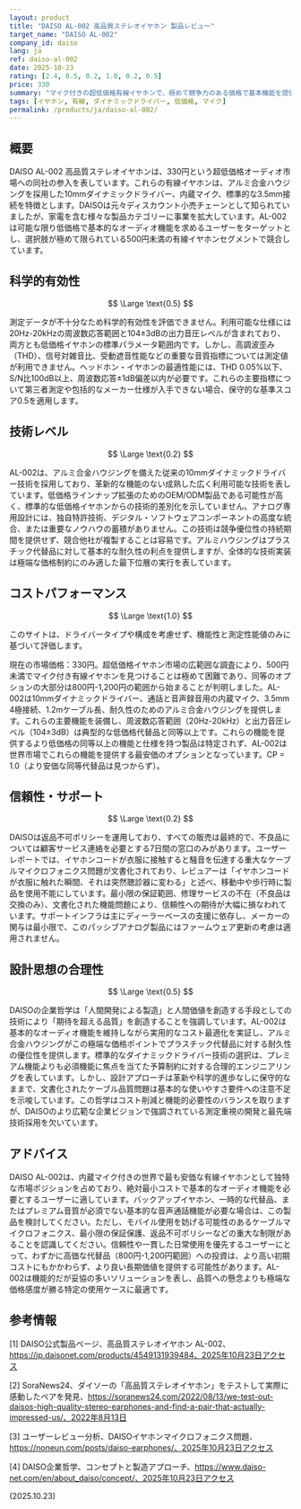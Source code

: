 ```yaml
---
layout: product
title: "DAISO AL-002 高品質ステレオイヤホン 製品レビュー"
target_name: "DAISO AL-002"
company_id: daiso
lang: ja
ref: daiso-al-002
date: 2025-10-23
rating: [2.4, 0.5, 0.2, 1.0, 0.2, 0.5]
price: 330
summary: "マイク付きの超低価格有線イヤホンで、極めて競争力のある価格で基本機能を提供しますが、限定的な保証とケーブル品質の問題により妥協を強いられます。"
tags: [イヤホン, 有線, ダイナミックドライバー, 低価格, マイク]
permalink: /products/ja/daiso-al-002/
---
```


## 概要

DAISO AL-002 高品質ステレオイヤホンは、330円という超低価格オーディオ市場への同社の参入を表しています。これらの有線イヤホンは、アルミ合金ハウジングを採用した10mmダイナミックドライバー、内蔵マイク、標準的な3.5mm接続を特徴とします。DAISOは元々ディスカウント小売チェーンとして知られていましたが、家電を含む様々な製品カテゴリーに事業を拡大しています。AL-002は可能な限り低価格で基本的なオーディオ機能を求めるユーザーをターゲットとし、選択肢が極めて限られている500円未満の有線イヤホンセグメントで競合しています。

## 科学的有効性

$$ \Large \text{0.5} $$

測定データが不十分なため科学的有効性を評価できません。利用可能な仕様には20Hz-20kHzの周波数応答範囲と104±3dBの出力音圧レベルが含まれており、両方とも低価格イヤホンの標準パラメータ範囲内です。しかし、高調波歪み（THD）、信号対雑音比、受動遮音性能などの重要な音質指標については測定値が利用できません。ヘッドホン・イヤホンの最適性能には、THD 0.05%以下、S/N比100dB以上、周波数応答±1dB偏差以内が必要です。これらの主要指標について第三者測定や包括的なメーカー仕様が入手できない場合、保守的な基準スコア0.5を適用します。

## 技術レベル

$$ \Large \text{0.2} $$

AL-002は、アルミ合金ハウジングを備えた従来の10mmダイナミックドライバー技術を採用しており、革新的な機能のない成熟した広く利用可能な技術を表しています。低価格ラインナップ拡張のためのOEM/ODM製品である可能性が高く、標準的な低価格イヤホンからの技術的差別化を示していません。アナログ専用設計には、独自特許技術、デジタル・ソフトウェアコンポーネントの高度な統合、または重要なノウハウの蓄積がありません。この技術は競争優位性の持続期間を提供せず、競合他社が複製することは容易です。アルミハウジングはプラスチック代替品に対して基本的な耐久性の利点を提供しますが、全体的な技術実装は極端な価格制約にのみ適した最下位層の実行を表しています。

## コストパフォーマンス

$$ \Large \text{1.0} $$

このサイトは、ドライバータイプや構成を考慮せず、機能性と測定性能値のみに基づいて評価します。

現在の市場価格：330円。超低価格イヤホン市場の広範囲な調査により、500円未満でマイク付き有線イヤホンを見つけることは極めて困難であり、同等のオプションの大部分は800円-1,200円の範囲から始まることが判明しました。AL-002は10mmダイナミックドライバー、通話と音声録音用の内蔵マイク、3.5mm 4極接続、1.2mケーブル長、耐久性のためのアルミ合金ハウジングを提供します。これらの主要機能を装備し、周波数応答範囲（20Hz-20kHz）と出力音圧レベル（104±3dB）は典型的な低価格代替品と同等以上です。これらの機能を提供するより低価格の同等以上の機能と仕様を持つ製品は特定されず、AL-002は世界市場でこれらの機能を提供する最安価のオプションとなっています。CP = 1.0（より安価な同等代替品は見つからず）。

## 信頼性・サポート

$$ \Large \text{0.2} $$

DAISOは返品不可ポリシーを運用しており、すべての販売は最終的で、不良品については顧客サービス連絡を必要とする7日間の窓口のみがあります。ユーザーレポートでは、イヤホンコードが衣服に接触すると騒音を伝達する重大なケーブルマイクロフォニクス問題が文書化されており、レビュアーは「イヤホンコードが衣服に触れた瞬間、それは突然聴診器に変わる」と述べ、移動中や歩行時に製品を使用不能にしています。最小限の保証範囲、修理サービスの不在（不良品は交換のみ）、文書化された機能問題により、信頼性への期待が大幅に損なわれています。サポートインフラは主にディーラーベースの支援に依存し、メーカーの関与は最小限で、このパッシブアナログ製品にはファームウェア更新の考慮は適用されません。

## 設計思想の合理性

$$ \Large \text{0.5} $$

DAISOの企業哲学は「人間開発による製造」と人間価値を創造する手段としての技術により「期待を超える品質」を創造することを強調しています。AL-002は基本的なオーディオ機能を維持しながら実用的なコスト最適化を実証し、アルミ合金ハウジングがこの極端な価格ポイントでプラスチック代替品に対する耐久性の優位性を提供します。標準的なダイナミックドライバー技術の選択は、プレミアム機能よりも必須機能に焦点を当てた予算制約に対する合理的エンジニアリングを表しています。しかし、設計アプローチは革新や科学的進歩なしに保守的なままで、文書化されたケーブル品質問題は基本的な使いやすさ要件への注意不足を示唆しています。この哲学はコスト削減と機能的必要性のバランスを取りますが、DAISOのより広範な企業ビジョンで強調されている測定重視の開発と最先端技術採用を欠いています。

## アドバイス

DAISO AL-002は、内蔵マイク付きの世界で最も安価な有線イヤホンとして独特な市場ポジションを占めており、絶対最小コストで基本的なオーディオ機能を必要とするユーザーに適しています。バックアップイヤホン、一時的な代替品、またはプレミアム音質が必須でない基本的な音声通話機能が必要な場合は、この製品を検討してください。ただし、モバイル使用を妨げる可能性のあるケーブルマイクロフォニクス、最小限の保証保護、返品不可ポリシーなどの重大な制限があることを認識してください。信頼性や一貫した日常使用を優先するユーザーにとって、わずかに高価な代替品（800円-1,200円範囲）への投資は、より高い初期コストにもかかわらず、より良い長期価値を提供する可能性があります。AL-002は機能的だが妥協の多いソリューションを表し、品質への懸念よりも極端な価格感度が勝る特定の使用ケースに最適です。

## 参考情報

[1] DAISO公式製品ページ、高品質ステレオイヤホン AL-002、https://jp.daisonet.com/products/4549131939484、2025年10月23日アクセス

[2] SoraNews24、ダイソーの「高品質ステレオイヤホン」をテストして実際に感動したペアを発見、https://soranews24.com/2022/08/13/we-test-out-daisos-high-quality-stereo-earphones-and-find-a-pair-that-actually-impressed-us/、2022年8月13日

[3] ユーザーレビュー分析、DAISOイヤホンマイクロフォニクス問題、https://noneun.com/posts/daiso-earphones/、2025年10月23日アクセス

[4] DAISO企業哲学、コンセプトと製造アプローチ、https://www.daiso-net.com/en/about_daiso/concept/、2025年10月23日アクセス

(2025.10.23)